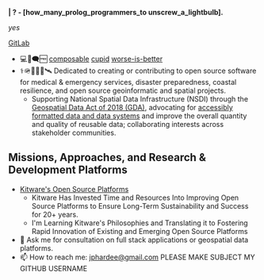 **| ? - [how_many_prolog_programmers_to unscrew_a_lightbulb].**

_yes_


[GitLab](https://gitlab.com/jph6366)
- 💻🐧🗨️🆓 
[composable](https://voltrondata.com/codex/a-new-frontier)
[cupid](https://dannorth.net/cupid-for-joyful-coding/)
[worse-is-better](https://web.stanford.edu/class/archive/cs/cs240/cs240.1236/old//sp2014/readings/worse-is-better.html)
- ⚕️🪖🛟🪸🩻🛰️ Dedicated to creating or contributing to open source software for medical & emergency services, disaster preparedness, coastal resilience, and open source geoinformatic and spatial projects.
    - Supporting National Spatial Data Infrastructure (NSDI) through the [Geospatial Data Act of 2018 (GDA)](https://www.fws.gov/law/geospatial-data-act-2018), advocating for [accessibly formatted data and data systems](https://voltrondata.com/codex/a-new-frontier) and improve the overall quantity and quality of reusable data; collaborating interests across stakeholder communities.

## Missions, Approaches, and Research & Development Platforms

- [Kitware's Open Source Platforms](https://www.kitware.com/open-philosophy/)
    - Kitware Has Invested Time and Resources Into Improving Open Source Platforms to Ensure Long-Term Sustainability and Success for 20+ years.
    - I'm Learning Kitware's Philosophies and Translating it to Fostering Rapid Innovation of Existing and Emerging Open Source Platforms
- 💬 Ask me for consultation on full stack applications or geospatial data platforms.
- 📫 How to reach me: jphardee@gmail.com PLEASE MAKE SUBJECT MY GITHUB USERNAME
<!--
**jph6366/jph6366** is a ✨ _special_ ✨ repository because its `README.md` (this file) appears on your GitHub profile.

Here are some ideas to get you started:

-->
